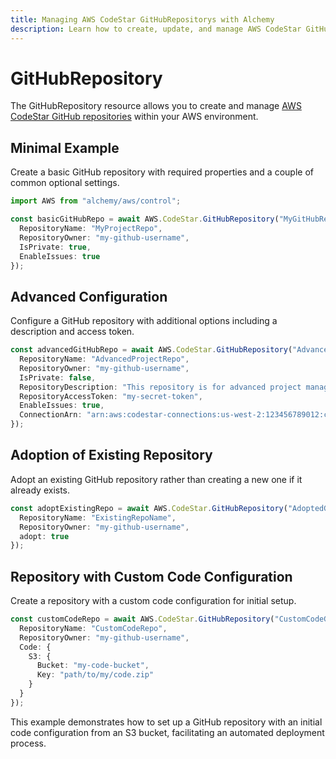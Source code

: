 ```yaml
---
title: Managing AWS CodeStar GitHubRepositorys with Alchemy
description: Learn how to create, update, and manage AWS CodeStar GitHubRepositorys using Alchemy Cloud Control.
---
```


# GitHubRepository

The GitHubRepository resource allows you to create and manage [AWS CodeStar GitHub repositories](https://docs.aws.amazon.com/codestar/latest/userguide/) within your AWS environment.

## Minimal Example

Create a basic GitHub repository with required properties and a couple of common optional settings.

```ts
import AWS from "alchemy/aws/control";

const basicGitHubRepo = await AWS.CodeStar.GitHubRepository("MyGitHubRepo", {
  RepositoryName: "MyProjectRepo",
  RepositoryOwner: "my-github-username",
  IsPrivate: true,
  EnableIssues: true
});
```

## Advanced Configuration

Configure a GitHub repository with additional options including a description and access token.

```ts
const advancedGitHubRepo = await AWS.CodeStar.GitHubRepository("AdvancedGitHubRepo", {
  RepositoryName: "AdvancedProjectRepo",
  RepositoryOwner: "my-github-username",
  IsPrivate: false,
  RepositoryDescription: "This repository is for advanced project management.",
  RepositoryAccessToken: "my-secret-token",
  EnableIssues: true,
  ConnectionArn: "arn:aws:codestar-connections:us-west-2:123456789012:connection/abcd1234-efgh-5678-ijkl-90mnopqrst"
});
```

## Adoption of Existing Repository

Adopt an existing GitHub repository rather than creating a new one if it already exists.

```ts
const adoptExistingRepo = await AWS.CodeStar.GitHubRepository("AdoptedGitHubRepo", {
  RepositoryName: "ExistingRepoName",
  RepositoryOwner: "my-github-username",
  adopt: true
});
```

## Repository with Custom Code Configuration

Create a repository with a custom code configuration for initial setup.

```ts
const customCodeRepo = await AWS.CodeStar.GitHubRepository("CustomCodeGitHubRepo", {
  RepositoryName: "CustomCodeRepo",
  RepositoryOwner: "my-github-username",
  Code: {
    S3: {
      Bucket: "my-code-bucket",
      Key: "path/to/my/code.zip"
    }
  }
});
``` 

This example demonstrates how to set up a GitHub repository with an initial code configuration from an S3 bucket, facilitating an automated deployment process.